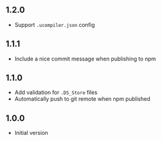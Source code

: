 ## 1.2.0

- Support `.ucompiler.json` config

## 1.1.1

- Include a nice commit message when publishing to npm

## 1.1.0

- Add validation for `.DS_Store` files
- Automatically push to git remote when npm published

## 1.0.0

- Initial version
